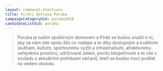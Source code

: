 ```yaml
---
layout: communal-elections
title: Piráti Ostrava-Poruba
campaignCategoryUid: poruba2018
candidateListUid: poruba
---
```


> Poruba je naším společným domovem a Piráti se budou snažit o to, aby se nám zde spolu žilo co nejlépe a to díky dostupným a kvalitním službám, kultuře, sportovnímu vyžití a infrastruktuře, atraktivnímu veřejnému prostoru, udržované zeleni, pocitu bezpečnosti a to vše v souladu s aktuálními potřebami občanů, kteří se budou moci podílet na vedení obvodu.

